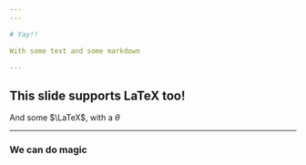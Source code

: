 ```yaml
---
---

# Yay!! 

With some text and some markdown

---
```


## This slide supports LaTeX too! 

And some $\LaTeX$, with a $\theta$

---

### We can do magic
